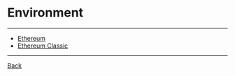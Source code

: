 # Environment

---

- [Ethereum](https://ethereum.org/)
- [Ethereum Classic](https://ethereumclassic.org/)

---

[Back](./../Languages.md)
